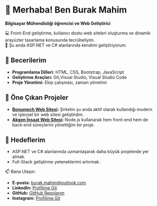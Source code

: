 # 👋 Merhaba! Ben Burak Mahim  
**Bilgisayar Mühendisliği öğrencisi ve Web Geliştirici**  

💻 Front-End geliştirme, kullanıcı dostu web siteleri oluşturma ve dinamik arayüzler tasarlama konusunda tecrübeliyim.  
🚀 Şu anda ASP.NET ve C# alanlarında kendimi geliştiriyorum.  

## 🔧 Becerilerim  
- **Programlama Dilleri:** HTML, CSS, Bootstrap, JavaScript  
- **Geliştirme Araçları:** Git,Visual Studio, Visual Studio Code  
- **Proje Yönetimi:** Ekip çalışması, zaman yönetimi  

## 📌 Öne Çıkan Projeler  
- **[Bonumech Web Sitesi](https://www.bonumech.com/):** Şirketin şu anda aktif olarak kullandığı modern ve işlevsel bir web sitesi geliştirdim.  
- **[Akgen İnşaat Web Sitesi](https://www.akgeninsaat.com/):** Node.js kullanarak hem front-end hem de back-end süreçlerini yönettiğim bir proje.  

## 🌟 Hedeflerim  
- ASP.NET ve C# alanlarında uzmanlaşarak daha büyük projelerde yer almak.  
- Full-Stack geliştirme yeteneklerimi artırmak.  

📫 Bana Ulaşın:  
- **E-posta:** burak.mahim@outlook.com  
- **LinkedIn:** [Profilime Git](https://www.linkedin.com/in/burak-mahim-626619207/)  
- **GitHub:** [GitHub Repolarım](https://github.com/burakmahim)
- **Instagram:** [Profilime Git](https://www.instagram.com/burakmahim/)

